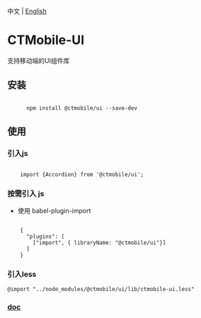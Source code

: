 中文 |
[English](https://github.com/playerljc/CTMobile-UI/blob/master/README.md)

# CTMobile-UI

支持移动端的UI组件库

## 安装

```

      npm install @ctmobile/ui --save-dev

```

## 使用

### 引入js

```

    import {Accordion} from '@ctmobile/ui';

```

### 按需引入 js

* 使用 babel-plugin-import

```

    {
      "plugins": [
        ["import", { libraryName: "@ctmobile/ui"}]
      ]
    }

```

### 引入less

```
@import "../node_modules/@ctmobile/ui/lib/ctmobile-ui.less"
```

### [doc](https://playerljc.github.io/ctmobile-ui/index.html)
